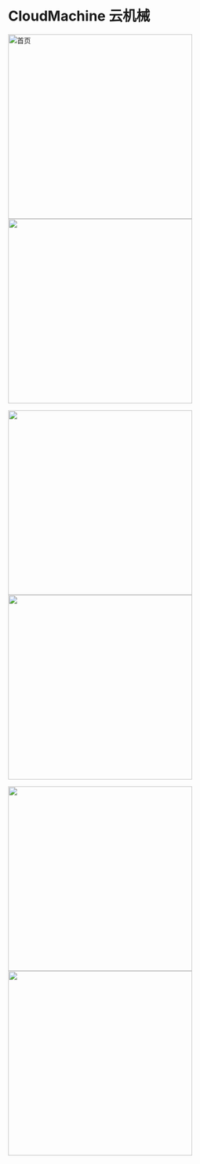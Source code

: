 # CloudMachine 云机械


<img src="img/pg1.png" width="375" alt="首页" />    <img src="img/pg2.png" width="375"/>

<img src="img/pg3.png" width="375"/>    <img src="img/pg4.png" width="375"/>

<img src="img/pg5.png" width="375"/>    <img src="img/pg6.png" width="375"/>


